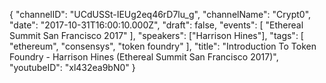 {
    "channelID": "UCdUSSt-IEUg2eq46rD7lu_g",
    "channelName": "Crypt0",
    "date": "2017-10-31T16:00:10.000Z",
    "draft": false,
    "events": [
        "Ethereal Summit San Francisco 2017"
    ],
    "speakers": ["Harrison Hines"],
    "tags": [
        "ethereum",
        "consensys",
        "token foundry"
    ],
    "title": "Introduction To Token Foundry - Harrison Hines (Ethereal Summit San Francisco 2017)",
    "youtubeID": "xl432ea9bN0"
}

